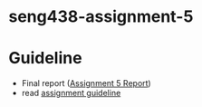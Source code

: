 # seng438-assignment-5

# Guideline
- Final report ([Assignment 5 Report](./Assignment5-Report.md))
- read [assignment guideline](./Assignment5.md) 

